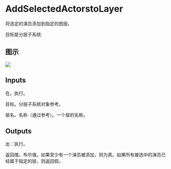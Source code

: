 # AddSelectedActorstoLayer

将选定的演员添加到指定的图层。

目标是分层子系统

## 图示

![]($-20221218-19373481.png)

## Inputs

在。执行。

目标。分层子系统对象参考。

层名。名称（通过参考）。一个层的名称。

## Outputs

出：执行。

返回值。布尔值。如果至少有一个演员被添加，则为真。如果所有被选中的演员已经属于指定的层，则返回假。
